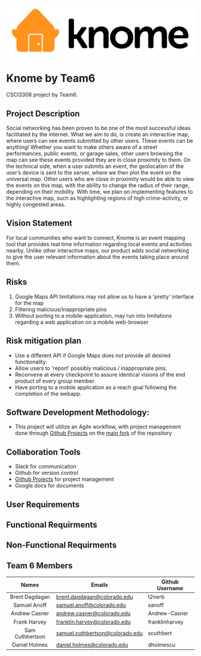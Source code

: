 ![alt text](https://github.com/t2nerb/Knome/blob/master/Knome-01.jpg?raw=true "Knome Logo")

Knome by Team6
=================================
CSCI3308 project by Team6. 

Project Description
----------------
Social networking has been proven to be one of the most successful ideas facilitated by the internet. What we aim to do, is create an interactive map, where users can see events submitted by other users. These events can be anything! Whether you want to make others aware of a street performances, public events, or garage sales, other users  browsing the map can see these events provided they are in close proximity to them. 
On the technical side, when a user submits an event, the geolocation of the user’s device is sent to the server, where we then plot the event on the universal map. Other users who are close in proximity would be able to view the events on this map, with the ability to change the radius of their range, depending on their mobility. With time, we plan on implementing features to the interactive map, such as highlighting regions of high crime-activity, or highly congested areas. 

Vision Statement
-------------------
For local communities who want to connect, Knome is an event mapping tool that provides real time information regarding local events and activities nearby. Unlike other interactive maps, our product adds social networking to give the user relevant information about the events taking place around them.

Risks
-------------------
1. Google Maps API limitations may not allow us to have a 'pretty' interface for the map
2. Filtering malicious/inappropriate pins
3. Without porting to a mobile-application, may run into limitations regarding a web application on a mobile web-browser

Risk mitigation plan
---------------------
* Use a different API if Google Maps does not provide all desired functionality. 
* Allow users to ‘report’ possibly malicious / inappropriate pins.
* Reconvene at every checkpoint to assure identical visions of the end product of every group member.
* Have porting to a mobile application as a reach goal following the completion of the webapp. 

Software Development Methodology:
-----------------------------
* This project will utilize an Agile workflow, with project management done through [Github Projects](https://github.com/t2nerb/Knome/projects) on the [main fork](https://github.com/t2nerb/Knome/tree/master) of the repository


Collaboration Tools
---------------------
* Slack for communication
* Github for version control
* [Github Projects](https://github.com/t2nerb/Knome/projects) for project management
* Google docs for documents

User Requirements
------------------

Functional Requirments
-----------------------

Non-Functional Requirments
---------------------------

Team 6 Members
-------------------
|Names | Emails | Github Username |
|:----------------:|----------------|-----------|
|Brent Dagdagan|brent.dagdagan@colorado.edu|t2nerb
|Samuel Anoff|samuel.anoff@colorado.edu|sanoff
|Andrew Casner|andrew.casner@colorado.edu|Andrew-Casner
|Frank Harvey|franklin.harvey@colorado.edu|franklinharvey
|Sam Cuthbertson|samuel.cuthbertson@colorado.edu|scuthbert
|Daniel Holmes|daniel.holmes@colorado.edu|dholmescu
                                                        
